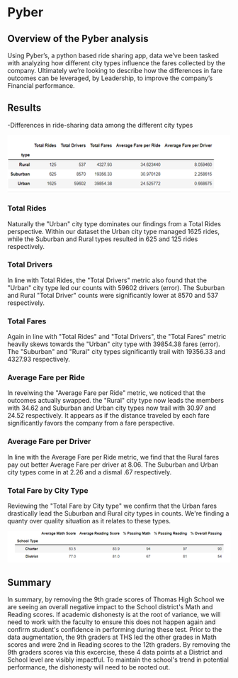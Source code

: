 # Pyber
## Overview of the Pyber analysis
Using Pyber’s, a python based ride sharing app, data we’ve been tasked with analyzing how different city types influence the fares collected by the company. Ultimately we’re looking to describe how the differences in fare outcomes can be leveraged, by Leadership, to improve the company’s Financial performance.

## Results
-Differences in ride-sharing data among the different city types

![District Visual](https://github.com/taxcollecter/PyBer_Analysis/blob/2bc7fc3c7792ab3313bdb1a1dd4be53616d15400/Resources/Summary_DF.png)

### Total Rides
Naturally the "Urban" city type dominates our findings from a Total Rides perspective. Within our dataset the Urban city type managed 1625 rides, while the Suburban and Rural types resulted in 625 and 125 rides respectively.

### Total Drivers
In line with Total Rides, the "Total Drivers" metric also found that the "Urban" city type led our counts with 59602 drivers (error). The Suburban and Rural "Total Driver" counts were significantly lower at 8570 and 537 respectively.

### Total Fares
Again in line with "Total Rides" and "Total Drivers", the "Total Fares" metric heavily skews towards the "Urban" city type with 39854.38 fares (error). The "Suburban" and "Rural" city types significantly trail with 19356.33 and 4327.93 respectively.  

### Average Fare per Ride
In reveiwing the "Average Fare per Ride" metric, we noticed that the outcomes actually swapped. the "Rural" city type now leads the members with 34.62 and Suburban and Urban city types now trail with 30.97 and 24.52 respectively. It appears as if the distance traveled by each fare significantly favors the company from a fare perspective. 

### Average Fare per Driver
In line with the Average Fare per Ride metric, we find that the Rural fares pay out better Average Fare per driver at 8.06. The Suburban and Urban city types come in at 2.26 and a dismal .67 respectively. 

### Total Fare by City Type
Reviewing the "Total Fare by City type" we confirm that the Urban fares drastically lead the Suburban and Rural city types in counts. We're finding a quanty over quality situation as it relates to these types. 

![District Visual](https://github.com/taxcollecter/School_District_Analysis/blob/3bc561296932cbc55de75f8335c1b167a3541840/Resources/District_Analysis.png)

## Summary
In summary, by removing the 9th grade scores of Thomas High School we are seeing an overall negative impact to the School district's Math and Reading scores. If academic dishonesty is at the root of variance, we will need to work with the faculty to ensure this does not happen again and confirm student's confidence in performing during these test. Prior to the data augmentation, the 9th graders at THS led the other grades in Math scores and were 2nd in Reading scores to the 12th graders. By removing the 9th graders scores via this excercise, these 4 data points at a District and School level are visibly impactful. To maintain the school's trend in potential performance, the dishonesty will need to be rooted out. 
